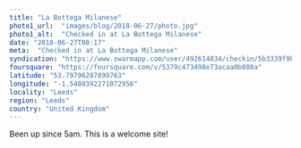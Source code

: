 ```yaml
---
title: "La Bottega Milanese"
photo1_url:  "images/blog/2018-06-27/photo.jpg"
photo1_alt:  "Checked in at La Bottega Milanese"
date: "2018-06-27T08:17"
meta:  "Checked in at La Bottega Milanese"
syndication: "https://www.swarmapp.com/user/492614834/checkin/5b3339f9bd4009002c56c30e"
foursquare: "https://foursquare.com/v/5379c473498e73acaa0b808a"
latitude: "53.79796287899763"
longitude: "-1.5480392271072956"
locality: "Leeds"
region: "Leeds"
country: "United Kingdom"
---
```

Been up since 5am. This is a welcome site!
